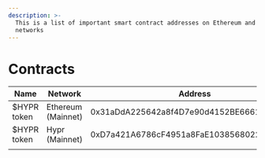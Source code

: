 ```yaml
---
description: >-
  This is a list of important smart contract addresses on Ethereum and Hypr
  networks
---
```


# Contracts

| Name        | Network            | Address                                    |
| ----------- | ------------------ | ------------------------------------------ |
| $HYPR token | Ethereum (Mainnet) | 0x31aDdA225642a8f4D7e90d4152BE6661ab22a5a2 |
| $HYPR token | Hypr (Mainnet)     | 0xD7a421A6786cF4951a8FaE10385680222D63f89a |
|             |                    |                                            |
